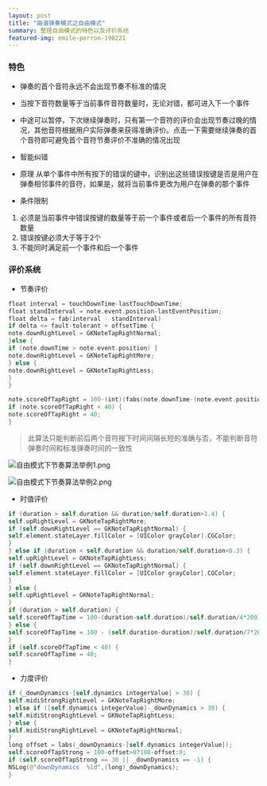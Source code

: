 ```yaml
---
layout: post
title: "曲谱弹奏模式之自由模式"
summary: 整理自由模式的特色以及评价系统
featured-img: emile-perron-190221
---
```

### 特色

- 弹奏的首个音符永远不会出现节奏不标准的情况

- 当按下音符数量等于当前事件音符数量时，无论对错，都可进入下一个事件

- 中途可以暂停，下次继续弹奏时，只有第一个音符的评价会出现节奏过晚的情况，其他音符根据用户实际弹奏来获得准确评价。点击一下需要继续弹奏的首个音符即可避免首个音符节奏评价不准确的情况出现

- 智能纠错
- 原理
从单个事件中所有按下的错误的键中，识别出这些错误按键是否是用户在弹奏相邻事件的音符，如果是，就将当前事件更改为用户在弹奏的那个事件

- 条件限制
1. 必须是当前事件中错误按键的数量等于前一个事件或者后一个事件的所有音符数量
2. 错误按键必须大于等于2个
3. 不能同时满足前一个事件和后一个事件


### 评价系统
- 节奏评价

```swift
float interval = touchDownTime-lastTouchDownTime;
float standInterval = note.event.position-lastEventPosition;
float delta = fab(interval - standInterval)
if delta <= fault-tolerant + offsetTime {
note.downRightLevel = GKNoteTapRightNormal;
}else {
if (note.downTime > note.event.position) {
note.downRightLevel = GKNoteTapRightMore;
} else {
note.downRightLevel = GKNoteTapRightLess;
}
}

note.scoreOfTapRight = 100-(int)(fabs(note.downTime-(note.event.position+OffsetTime))/RongCuoTime*40);
if (note.scoreOfTapRight < 40) {
note.scoreOfTapRight = 40;
}
```

> 此算法只能判断前后两个音符按下时间间隔长短的准确与否，不能判断音符弹奏时间和标准弹奏时间的一致性

![自由模式下节奏算法举例1.png](https://upload-images.jianshu.io/upload_images/1368807-b887670f34776491.png?imageMogr2/auto-orient/strip%7CimageView2/2/w/1240)

![自由模式下节奏算法举例2.png](https://upload-images.jianshu.io/upload_images/1368807-1c0759f4052671fd.png?imageMogr2/auto-orient/strip%7CimageView2/2/w/1240)

- 时值评价

```swift
if (duration > self.duration && duration/self.duration>1.4) {
self.upRightLevel = GKNoteTapRightMore;
if (self.downRightLevel == GKNoteTapRightNormal) {
self.element.stateLayer.fillColor = [UIColor grayColor].CGColor;
}
} else if (duration < self.duration && duration/self.duration<0.3) {
self.upRightLevel = GKNoteTapRightLess;
if (self.downRightLevel == GKNoteTapRightNormal) {
self.element.stateLayer.fillColor = [UIColor grayColor].CGColor;
}
} else {
self.upRightLevel = GKNoteTapRightNormal;
}
if (duration > self.duration) {
self.scoreOfTapTime = 100-(duration-self.duration)/self.duration/4*200;
} else {
self.scoreOfTapTime = 100 - (self.duration-duration)/self.duration/7*200;
}
if (self.scoreOfTapTime < 40) {
self.scoreOfTapTime = 40;
}
```

- 力度评价

```swift
if (_downDynamics-[self.dynamics integerValue] > 30) {
self.midiStrongRightLevel = GKNoteTapRightMore;
} else if ([self.dynamics integerValue]-_downDynamics > 30) {
self.midiStrongRightLevel = GKNoteTapRightLess;
} else {
self.midiStrongRightLevel = GKNoteTapRightNormal;
}
long offset = labs(_downDynamics-[self.dynamics integerValue]);
self.scoreOfTapStrong = 100-offset>0?100-offset:0;
if (self.scoreOfTapStrong == 30 || _downDynamics == -1) {
NSLog(@"downDynamics  %ld",(long)_downDynamics);
}
```

